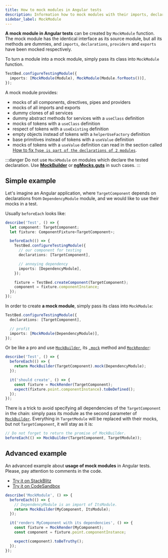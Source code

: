```yaml
---
title: How to mock modules in Angular tests
description: Information how to mock modules with their imports, declarations and providers in Angular tests with help of ng-mocks
sidebar_label: MockModule
---
```


**A mock module in Angular tests** can be created by `MockModule` function.
The mock module has the identical interface as its source module,
but all its methods are dummies, and `imports`, `declarations`, `providers` and `exports` have been mocked respectively.

To turn a module into a mock module, simply pass its class into `MockModule` function.

```ts
TestBed.configureTestingModule({
  imports: [MockModule(Module), MockModule(Module.forRoots())],
});
```

A mock module provides:

- mocks of all components, directives, pipes and providers
- mocks of all imports and exports
- dummy clones of all services
- dummy abstract methods for services with a `useClass` definition
- mocks of tokens with a `useClass` definition
- respect of tokens with a `useExisting` definition
- empty objects instead of tokens with a `helperUseFactory` definition
- base primitives instead of tokens with a `useValue` definition
- mocks of tokens with a `useValue` definition can read in the section called [How to fix `Type is part of the declarations of 2 modules`](../troubleshooting/declarations-of-2-modules.md).

:::danger
Do not use `MockModule` on modules which declare the tested declaration. 
Use **[MockBuilder](MockBuilder.md)** or **[ngMocks.guts](ngMocks/guts.md)** in such cases.
:::

## Simple example

Let's imagine an Angular application, where `TargetComponent` depends on declarations from `DependencyModule` module,
and we would like to use their mocks in a test.

Usually `beforeEach` looks like:

```ts
describe('Test', () => {
  let component: TargetComponent;
  let fixture: ComponentFixture<TargetComponent>;

  beforeEach(() => {
    TestBed.configureTestingModule({
      // our component for testing
      declarations: [TargetComponent],

      // annoying dependency
      imports: [DependencyModule],
    });

    fixture = TestBed.createComponent(TargetComponent);
    component = fixture.componentInstance;
  });
});
```

In order to create **a mock module**, simply pass its class into `MockModule`:

```ts
TestBed.configureTestingModule({
  declarations: [TargetComponent],

  // profit
  imports: [MockModule(DependencyModule)],
});
```

Or be like a pro and use [`MockBuilder`](MockBuilder.md), its [`.mock`](MockBuilder.md#mock) method
and [`MockRender`](MockRender.md):

```ts
describe('Test', () => {
  beforeEach(() => {
    return MockBuilder(TargetComponent).mock(DependencyModule);
  });

  it('should create', () => {
    const fixture = MockRender(TargetComponent);
    expect(fixture.point.componentInstance).toBeDefined();
  });
});
```

There is a trick to avoid specifying all dependencies of the `TargetComponent` in the chain:
simply pass its module as the second parameter of [`MockBuilder`](MockBuilder.md).
Everything in `TargetModule` will be replaced with their mocks, but not `TargetComponent`, it will stay as it is:

```ts
// Do not forget to return the promise of MockBuilder.
beforeEach(() => MockBuilder(TargetComponent, TargetModule));
```

## Advanced example

An advanced example about **usage of mock modules** in Angular tests.
Please, pay attention to comments in the code.

- [Try it on StackBlitz](https://stackblitz.com/github/help-me-mom/ng-mocks-sandbox/tree/tests?file=src/examples/MockModule/test.spec.ts&initialpath=%3Fspec%3DMockModule)
- [Try it on CodeSandbox](https://codesandbox.io/s/github/help-me-mom/ng-mocks-sandbox/tree/tests?file=/src/examples/MockModule/test.spec.ts&initialpath=%3Fspec%3DMockModule)

```ts title="https://github.com/ike18t/ng-mocks/blob/master/examples/MockModule/test.spec.ts"
describe('MockModule', () => {
  beforeEach(() => {
    // DependencyModule is an import of ItsModule.
    return MockBuilder(MyComponent, ItsModule);
  });

  it('renders MyComponent with its dependencies', () => {
    const fixture = MockRender(MyComponent);
    const component = fixture.point.componentInstance;

    expect(component).toBeTruthy();
  });
});
```
